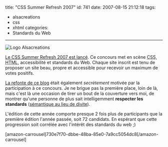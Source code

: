title: "CSS Summer Refresh 2007"
id: 741
date: 2007-08-15 21:12:18
tags:
- alsacreations
- css
- xhtml
categories:
- Standards du Web
---

![Logo Alsacreations](/images/2007/08/logo-alsacreations.gif)

[Le CSS Summer Refresh 2007 est lancé](http://blog.alsacreations.com/2007/08/14/378-cascading-stylesheet-summer-refresh-2007-les-votes). Ce concours met en scène <acronym title="Cascading Style Sheet">CSS</acronym>, <acronym title="HyperText Markup Language">HTML</acronym>, accessibilité et standards du Web. Chaque site inscrit est tenu de proposer un site beau, propre et accessible pour recevoir un maximum de votes positifs.

[La refonte de ce blog](https://oncletom.io/2007/07/27/blog-nouveau-look/) était également _secrètement_ motivée par la participation à ce concours. Je ne brigue pas la première place, loin de là, mais c'est là une occasion de tirer un bout de la couverture vers moi, de montrer qu'une personne de plus sait intelligemment **respecter les standards** ([sémantique au lieu de divite](http://openweb.eu.org/articles/respecter_semantique/)).

L'édition de cette année comporte presque 2 fois plus de participants que la première édition l'année passée, soit 72 candidats. En espérant que cette progression soit corrélée avec l'intérêt des standards du web ;)

[amazon-carrousel]730e7f70-dbbe-48ba-85e0-7a9cc5054dc8[/amazon-carrousel]